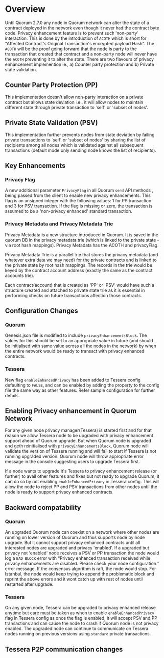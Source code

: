 # Overview

Until Quorum 2.7.0 any node in Quorum network can alter the state of a contract deployed in the network even though it never had the contract byte code. Privacy enhancement feature is to prevent such 'non-party' interaction. This is done by the introduction of `ACOTH` which is short for "Affected Contract's Original Transaction's encrypted payload Hash". The `ACOTH` will be the proof going forward that the node is party to the transaction that created that contract and a non-party node will never have the `ACOTH` preventing it to alter the state. There are two flavours of privacy enhancement implemention ie., a) Counter party protection  and b) Private state validation.

## Counter Party Protection (PP)

This implementation doesn't allow non-party interaction on a private contract but allows state deviation i.e., it will allow nodes to maintain different state through private transaction to 'self' or 'subset of nodes'. 

## Private State Validation (PSV)

This implementation further prevents nodes from state deviation by failing private transactions to 'self' or 'subset of nodes' by sharing the list of recipients among all nodes which is validated against all subsequent transactions (default mode only sending node knows the list of recipients). 

## Key Enhancements

### Privacy Flag

A new additional parameter `PrivacyFlag` in all Quorum `send` API methods , being passed from the client to enable new privacy enhancements. This flag is an unsigned integer with the following values: 1 for PP transaction and 3 for PSV transaction. If the flag is missing or zero, the transaction is assumed to be a 'non-privacy enhanced' standard transaction. 

### Privacy Metadata and Privacy Metadata Trie

Privacy Metadata is a new structure introduced in Quorum. It is saved in the quorum DB in the privacy metadata trie (which is linked to the private state - via root hash mappings). Privacy Metadata has the ACOTH and privacyFlag.

Privacy Metadata Trie is a parallel trie that stores the privacy metadata (and whatever extra data we may need) for the private contracts and is linked to the private state by root hash mappings. The records in the trie would be keyed by the contract account address (exactly the same as the contract accounts trie).

Each contract(account) that is created as 'PP' or 'PSV' would have such a structure created and attached to private state trie as it is essential in performing checks on future transactions affection those contracts.

## Configuration Changes

### Quorum

Genesis.json file is modified to include `privacyEnhancementsBlock`. The values for this should be set to an appropriate value in future (and should be initialised with same value across all the nodes in the network) by when the entire network would be ready to transact with privacy enhanced contracts. 

### Tessera

New flag `enableEnhancedPrivacy` has been added to Tessera config defaulting to `FALSE`, and can be enabled by adding the property to the config file the same way as other features. Refer sample configuration for further details.

## Enabling Privacy enhancement in Quorum Network 

For any given node privacy manager(Tessera) is started first and for that reason we allow Tessera node to be upgraded with privacy enhancement support ahead of Quorum upgrade. But when Quorum node is upgraded and geth reinitialised with `privacyEnhancementsBlock`, Quorum node will validate the version of Tessera running and will fail to start if Tessera is not running upgraded version. Quorum node will throw appropriate error message in the console suggesting users to upgrade Tessera first.

If a node wants to upgrade it's Tessera to privacy enhancement release (or further) to avail other features and fixes but not ready to upgrade Quorum, it can do so by not enabling `enableEnhancedPrivacy` in Tessera config. This will allow the node to reject PP and PSV transactions from other nodes until the node is ready to support privacy enhanced contracts.

## Backward compatability

### Quorum

An upgraded Quorum node can coexist on a network where other nodes are running on lower version of Quorum and thus supports node by node upgrade. But it cannot support privacy enhanced contracts until all interested nodes are upgraded and privacy 'enabled'. If a upgraded but privacy not 'enabled' node receives a PSV or PP transaction the node would log a `BAD BLOCK` error with “Privacy enhanced transaction received while privacy enhancements are disabled. Please check your node configuration.” error message. If the consensus algorithm is raft, the node would stop. For Istanbul, the node would keep trying to append the problematic block and reprint the above errors and it wont catch up with rest of nodes until restarted after upgrade.

### Tessera 

On any given node, Tessera can be upgraded to privacy enhanced release anytime but care must be taken as when to enable `enableEnhancedPrivacy` flag in Tessera config as once the flag is enabled, it will accept PSV and PP transactions and can cause the node to crash if Quorum node is not privacy enabled. The upgraded node can continue to communicate on Tessera nodes running on previous versions using `standard` private transactions. 

## Tessera P2P communication changes




